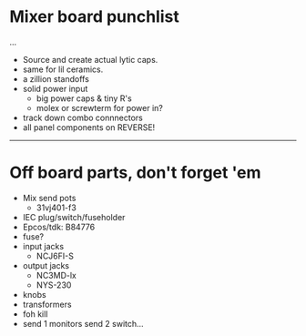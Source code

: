 # Mixer board punchlist
...

  * Source and create actual lytic caps.
  * same for lil ceramics.
  * a zillion standoffs
* solid power input
  * big power caps & tiny R's
  * molex or screwterm for power in?
* track down combo connnectors
* all panel components on REVERSE!

---

# Off board parts, don't forget 'em

* Mix send pots
  * 31vj401-f3
* IEC plug/switch/fuseholder
 * Epcos/tdk: B84776
* fuse?
* input jacks
  * NCJ6FI-S
* output jacks
  * NC3MD-lx
  * NYS-230
* knobs
* transformers
* foh kill
* send 1 monitors send 2 switch...
